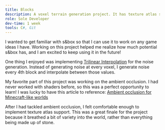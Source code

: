 ```yaml
---
title: Blocks
description: A voxel terrain generation project. It has texture atlas support, vertex ambient occlusion, voxel chunks, noise generation, trilinear interpolation, and terrain deformation.
role: Sole Developer
dev-time: 1 week
tools: C#, Git
---
```


I wanted to get familiar with s&box so that I can use it to work on any game ideas I have. Working on this project helped me realize how much potential s&box has, and I am excited to keep using it in the future!

One thing I enjoyed was implementing <a href="https://en.wikipedia.org/wiki/Trilinear_interpolation">Trilinear Interpolation</a> for the noise generation. Instead of generating noise at every voxel, I generate noise every 4th block and interpolate between those values.

My favorite part of this project was working on the ambient occlusion. I had never worked with shaders before, so this was a perfect opportunity to learn! I was lucky to have this article to reference: <a href="https://0fps.net/2013/07/03/ambient-occlusion-for-minecraft-like-worlds/">Ambient occlusion for Minecraft-like worlds</a>

After I had tackled ambient occlusion, I felt comfortable enough to implement texture atlas support. This was a great finale for the project because it breathed a bit of variety into the world, rather than everything being made up of stone.